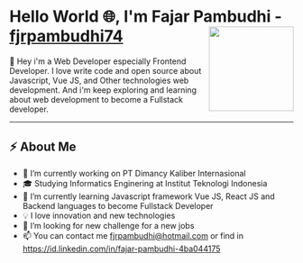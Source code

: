 # Hello World :globe_with_meridians:, I'm Fajar Pambudhi - [fjrpambudhi74](https://fjrpambudhi74.now.sh/) <img align="right" width="150" height="150" src="https://media.giphy.com/media/du3J3cXyzhj75IOgvA/giphy.gif">
:clap: Hey i'm a Web Developer especially Frontend Developer. I love write code and open source about Javascript, Vue JS, and Other technologies web development. And i'm keep exploring and learning about web development to become a Fullstack developer. 

---
## :zap: About Me
- 🔭 I’m currently working on PT Dimancy Kaliber Internasional
- :mortar_board: Studying Informatics Enginering at Institut Teknologi Indonesia
- 🌱 I’m currently learning Javascript framework Vue JS, React JS and Backend languages to become Fullstack Developer
- :bulb:  I love innovation and new technologies
- 🤔 I’m looking for new challenge for a new jobs 
- 📫 You can contact me fjrpambudhi@hotmail.com or find in https://id.linkedin.com/in/fajar-pambudhi-4ba044175 

